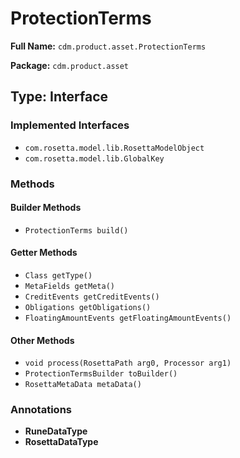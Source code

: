 # ProtectionTerms

**Full Name:** `cdm.product.asset.ProtectionTerms`

**Package:** `cdm.product.asset`

## Type: Interface

### Implemented Interfaces

- `com.rosetta.model.lib.RosettaModelObject`
- `com.rosetta.model.lib.GlobalKey`

### Methods

#### Builder Methods

- `ProtectionTerms build()`

#### Getter Methods

- `Class getType()`
- `MetaFields getMeta()`
- `CreditEvents getCreditEvents()`
- `Obligations getObligations()`
- `FloatingAmountEvents getFloatingAmountEvents()`

#### Other Methods

- `void process(RosettaPath arg0, Processor arg1)`
- `ProtectionTermsBuilder toBuilder()`
- `RosettaMetaData metaData()`

### Annotations

- **RuneDataType**
- **RosettaDataType**


